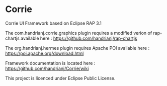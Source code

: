 # Corrie
Corrie UI Framework based on Eclipse RAP 3.1

The com.handrianj.corrie.graphics plugin requires a modified verion of rap-chartjs available here : https://github.com/handrianj/rap-chartjs

The org.handrianj.hermes plugin requires Apache POI available here : https://poi.apache.org/download.html

Framework documentation is located here : https://github.com/handrianj/Corrie/wiki

This project is licenced under Eclipse Public License. 
